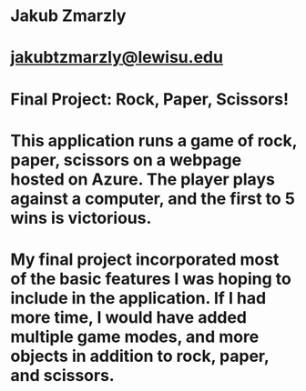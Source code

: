 # Jakub Zmarzly
# jakubtzmarzly@lewisu.edu

# Final Project: Rock, Paper, Scissors!
# This application runs a game of rock, paper, scissors on a webpage hosted on Azure. The player plays against a computer, and the first to 5 wins is victorious.

# My final project incorporated most of the basic features I was hoping to include in the application. If I had more time, I would have added multiple game modes, and more objects in addition to rock, paper, and scissors.
